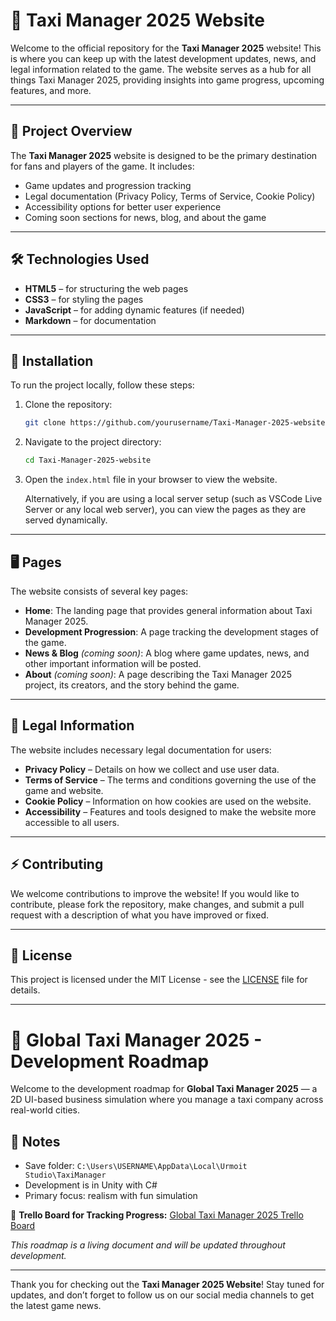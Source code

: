 # 🚖 Taxi Manager 2025 Website

Welcome to the official repository for the **Taxi Manager 2025** website! This is where you can keep up with the latest development updates, news, and legal information related to the game. The website serves as a hub for all things Taxi Manager 2025, providing insights into game progress, upcoming features, and more.

---

## 📜 Project Overview

The **Taxi Manager 2025** website is designed to be the primary destination for fans and players of the game. It includes:
- Game updates and progression tracking
- Legal documentation (Privacy Policy, Terms of Service, Cookie Policy)
- Accessibility options for better user experience
- Coming soon sections for news, blog, and about the game

---

## 🛠️ Technologies Used

- **HTML5** – for structuring the web pages
- **CSS3** – for styling the pages
- **JavaScript** – for adding dynamic features (if needed)
- **Markdown** – for documentation

---

## 🚀 Installation

To run the project locally, follow these steps:

1. Clone the repository:
    ```bash
    git clone https://github.com/yourusername/Taxi-Manager-2025-website.git
    ```
    
2. Navigate to the project directory:
    ```bash
    cd Taxi-Manager-2025-website
    ```
    
3. Open the `index.html` file in your browser to view the website.

   Alternatively, if you are using a local server setup (such as VSCode Live Server or any local web server), you can view the pages as they are served dynamically.

---

## 🖥️ Pages

The website consists of several key pages:
- **Home**: The landing page that provides general information about Taxi Manager 2025.
- **Development Progression**: A page tracking the development stages of the game.
- **News & Blog** *(coming soon)*: A blog where game updates, news, and other important information will be posted.
- **About** *(coming soon)*: A page describing the Taxi Manager 2025 project, its creators, and the story behind the game.

---

## 📜 Legal Information

The website includes necessary legal documentation for users:
- **Privacy Policy** – Details on how we collect and use user data.
- **Terms of Service** – The terms and conditions governing the use of the game and website.
- **Cookie Policy** – Information on how cookies are used on the website.
- **Accessibility** – Features and tools designed to make the website more accessible to all users.

---

## ⚡ Contributing

We welcome contributions to improve the website! If you would like to contribute, please fork the repository, make changes, and submit a pull request with a description of what you have improved or fixed.

---

## 📝 License

This project is licensed under the MIT License - see the [LICENSE](LICENSE) file for details.

---

# 🚖 Global Taxi Manager 2025 - Development Roadmap

Welcome to the development roadmap for **Global Taxi Manager 2025** — a 2D UI-based business simulation where you manage a taxi company across real-world cities.

## 📌 Notes

- Save folder: `C:\Users\USERNAME\AppData\Local\Urmoit Studio\TaxiManager`  
- Development is in Unity with C#  
- Primary focus: realism with fun simulation  

🔗 **Trello Board for Tracking Progress:** [Global Taxi Manager 2025 Trello Board](https://trello.com/b/LeQoKt2V/taxi-manager-2025-development-progression)

_This roadmap is a living document and will be updated throughout development._

---

Thank you for checking out the **Taxi Manager 2025 Website**! Stay tuned for updates, and don’t forget to follow us on our social media channels to get the latest game news.

